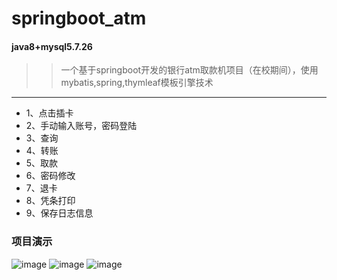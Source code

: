 # springboot_atm 
#### java8+mysql5.7.26 
>> 一个基于springboot开发的银行atm取款机项目（在校期间），使用mybatis,spring,thymleaf模板引擎技术
- - -
* 1、点击插卡
* 2、手动输入账号，密码登陆
* 3、查询
* 4、转账
* 5、取款
* 6、密码修改
* 7、退卡
* 8、凭条打印
* 9、保存日志信息

### 项目演示
![image](https://github.com/liufeng1220/springboot_atm/blob/master/describe_img(%E6%8F%8F%E8%BF%B0%E5%9B%BE%E7%89%87%E5%BF%BD%E7%95%A5)/3.png)
![image](https://github.com/liufeng1220/springboot_atm/blob/master/describe_img(%E6%8F%8F%E8%BF%B0%E5%9B%BE%E7%89%87%E5%BF%BD%E7%95%A5)/1.png)
![image](https://github.com/liufeng1220/springboot_atm/blob/master/describe_img(%E6%8F%8F%E8%BF%B0%E5%9B%BE%E7%89%87%E5%BF%BD%E7%95%A5)/2.png)
